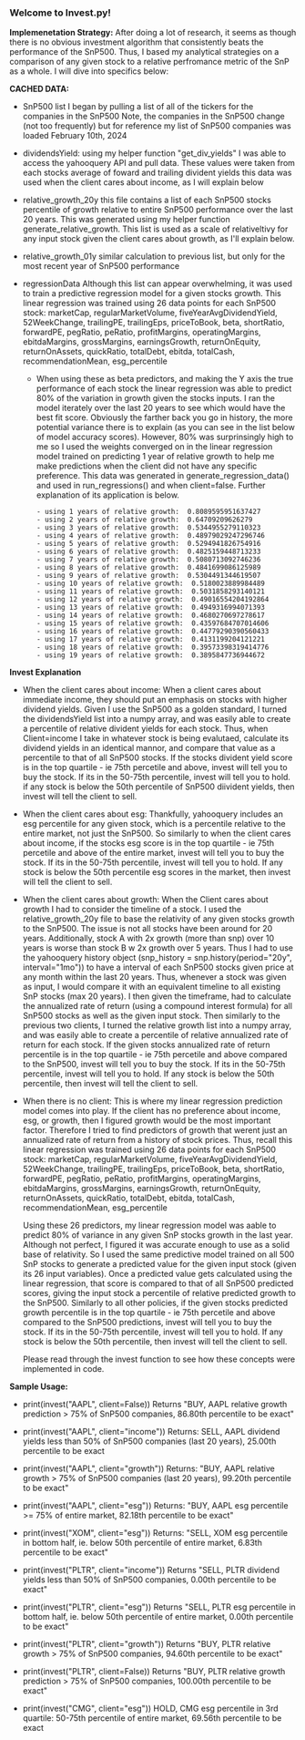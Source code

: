 ### Welcome to Invest.py! 

**Implemenetation Strategy:**
After doing a lot of research, it seems as though there is no obvious investment algorithm that
consistently beats the performance of the SnP500. Thus, I based my analytical strategies on a comparison
of any given stock to a relative perfromance metric of the SnP as a whole. I will dive into specifics below:

**CACHED DATA:**
- SnP500 list
    I began by pulling a list of all of the tickers for the companies in the SnP500
    Note, the companies in the SnP500 change (not too frequently) but for reference 
    my list of SnP500 companies was loaded February 10th, 2024

- dividendsYield:
    using my helper function "get_div_yields" I was able to access the yahooquery API and pull data.
    These values were taken from each stocks average of foward and trailing divident yields
    this data was used when the client cares about income, as I will explain below

- relative_growth_20y
    this file contains a list of each SnP500 stocks percentile of growth relative to entire SnP500 performance over the last 20 years. This was generated using my helper function
    generate_relative_growth. This list is used as a scale of relativeltivy for any input stock
    given the client cares about growth, as I'll explain below.

- relative_growth_01y
    similar calculation to previous list, but only for the most recent year of SnP500 performance

- regressionData
    Although this list can appear overwhelming, it was used to train a predictive regression model
    for a given stocks growth. This linear regression was trained using 26 data points for each
    SnP500 stock: marketCap, regularMarketVolume, fiveYearAvgDividendYield, 52WeekChange, trailingPE,
    trailingEps, priceToBook, beta, shortRatio, forwardPE, pegRatio, peRatio, profitMargins, operatingMargins, ebitdaMargins, grossMargins, earningsGrowth, returnOnEquity, returnOnAssets,
    quickRatio, totalDebt, ebitda, totalCash, recommendationMean, esg_percentile

    -   When using these as beta predictors, and making the Y axis the true performance of each stock
        the linear regression was able to predict 80% of the variation in growth given the stocks inputs.
        I ran the model iterately over the last 20 years to see which would have the best fit score.
        Obviously the farther back you go in history, the more potential variance there is to explain
        (as you can see in the list below of model accuracy scores). However, 80% was surprinsingly high to me so I used the weights converged on in the linear regression model trained on predicting 1 year of relative growth to help me make predictions when the client did not have any specific preference. This data was generated in generate_regression_data() and used in run_regressions() and when client=false.
        Further explanation of its application is below.

            - using 1 years of relative growth:  0.8089595951637427
            - using 2 years of relative growth:  0.64709209626279
            - using 3 years of relative growth:  0.5344955279110323
            - using 4 years of relative growth:  0.48979029247296746
            - using 5 years of relative growth:  0.5294941826754916
            - using 6 years of relative growth:  0.4825159448713233
            - using 7 years of relative growth:  0.5080713092746236
            - using 8 years of relative growth:  0.4841699086125989
            - using 9 years of relative growth:  0.5304491344619507
            - using 10 years of relative growth:  0.5180023889984489
            - using 11 years of relative growth:  0.5031858293140121
            - using 12 years of relative growth:  0.49016554204192864
            - using 13 years of relative growth:  0.4949316994071393
            - using 14 years of relative growth:  0.4680270697278617
            - using 15 years of relative growth:  0.43597684707014606
            - using 16 years of relative growth:  0.44779290390560433
            - using 17 years of relative growth:  0.4131199204121221
            - using 18 years of relative growth:  0.39573398319414776
            - using 19 years of relative growth:  0.3895847736944672

            
**Invest Explanation**

- When the client cares about income:
    When a client cares about immediate income, they should put an emphasis on stocks with higher dividend yields. Given I use the SnP500 as a golden standard, I turned the dividendsYield list into a numpy array, and was easily able to create a percentile of relative divident yields for each stock.
    Thus, when Client=income I take in whatever stock is being evalutaed, calculate its dividend yields in an identical mannor, and compare that value as a percentile to that of all SnP500 stocks.
    If the stocks divident yield score is in the top quartile - ie 75th percetile and above, invest will 
    tell you to buy the stock. If its in the 50-75th percentile, invest will tell you to hold. if any stock is below the 50th percentile of SnP500 diivident yields, then invest will tell the client to sell.

- When the client cares about esg:
    Thankfully, yahooquery includes an esg percentile for any given stock, which is a percentile relative to the entire market, not just the SnP500. So similarly to when the client cares about income, if the stocks esg score is in the top quartile - ie 75th percetile and above of the entire market, invest will tell you to buy the stock. If its in the 50-75th percentile, invest will tell you to hold. If any stock is below the 50th percentile esg scores in the market, then invest will tell the client to sell.

- When the client cares about growth:
    When the Client cares about growth I had to consider the timeline of a stock. I used the relative_growth_20y file to base the relativity of any given stocks growth to the SnP500. The issue is not all stocks have been around for 20 years. Additionally, stock A with 2x growth (more than snp) over 10 years is worse than stock B w 2x growth over 5 years. Thus I had to use the yahooquery history object (snp_history = snp.history(period="20y", interval="1mo")) to have a interval of each SnP500 stocks given price at any month within the last 20 years. Thus, whenever a stock was given as input, I would compare it with an equivalent timeline to all existing SnP stocks (max 20 years). I then given the timeframe, had to calculate the annualized rate of return (using a compound interest formula) for all SnP500 stocks as well as the given input stock. Then similarly to the previous two clients, I turned the relative growth list into a numpy array, and was easily able to create a percentile of relative annualized rate of return for each stock. If the given stocks annualized rate of return percentile is in the top quartile - ie 75th percetile and above compared to the SnP500, invest will tell you to buy the stock. If its in the 50-75th percentile, invest will tell you to hold. If any stock is below the 50th percentile, then invest will tell the client to sell.

- When there is no client:
    This is where my linear regression prediction model comes into play. If the client has no preference about income, esg, or growth, then I figured growth would be the most important factor. Therefore I tried to find predictors of growth that werent just an annualized rate of return from a history of stock prices. Thus, recall this linear regression was trained using 26 data points for each SnP500 stock: 
        marketCap, regularMarketVolume, fiveYearAvgDividendYield, 52WeekChange, trailingPE,
        trailingEps, priceToBook, beta, shortRatio, forwardPE, pegRatio, peRatio, profitMargins, operatingMargins, ebitdaMargins, grossMargins, earningsGrowth, returnOnEquity, returnOnAssets,
        quickRatio, totalDebt, ebitda, totalCash, recommendationMean, esg_percentile
    
    Using these 26 predictors, my linear regression model was aable to predict 80% of variance in any given SnP stocks growth in the last year. Although not perfect, I figured it was accurate enough to use as a solid base of relativity. So I used the same predictive model trained on all 500 SnP stocks to generate a predicted value for the given input stock (given its 26 input variables). Once a predicted value gets calculated using the linear regression, that score is compared to that of all SnP500 predicted scores, giving the input stock a percentile of relative predicted growth to the SnP500. Similarly to all other policies, if the given stocks predicted growth percentile is in the top quartile - ie 75th percetile and above compared to the SnP500 predictions, invest will tell you to buy the stock. If its in the 50-75th percentile, invest will tell you to hold. If any stock is below the 50th percentile, then invest will tell the client to sell.

    Please read through the invest function to see how these concepts were implemented in code.


**Sample Usage:**

- print(invest("AAPL", client=False))
    Returns "BUY, AAPL relative growth prediction > 75% of SnP500 companies, 86.80th percentile to be exact"

- print(invest("AAPL", client="income"))
    Returns: SELL, AAPL dividend yields less than 50% of SnP500 companies (last 20 years), 25.00th percentile to be exact

- print(invest("AAPL", client="growth"))
    Returns: "BUY, AAPL relative growth > 75% of SnP500 companies (last 20 years), 99.20th percentile to be exact"

- print(invest("AAPL", client="esg"))
    Returns: "BUY, AAPL esg percentile >= 75% of entire market, 82.18th percentile to be exact"

- print(invest("XOM", client="esg"))
    Returns: "SELL, XOM esg percentile in bottom half, ie. below 50th percentile of entire market, 6.83th percentile to be exact"

- print(invest("PLTR", client="income"))
    Returns "SELL, PLTR dividend yields less than 50% of SnP500 companies, 0.00th percentile to be exact"

- print(invest("PLTR", client="esg"))
    Returns "SELL, PLTR esg percentile in bottom half, ie. below 50th percentile of entire market, 0.00th percentile to be exact"

- print(invest("PLTR", client="growth"))
    Returns "BUY, PLTR relative growth > 75% of SnP500 companies, 94.60th percentile to be exact"
    
- print(invest("PLTR", client=False))
    Returns "BUY, PLTR relative growth prediction > 75% of SnP500 companies, 100.00th percentile to be exact"

- print(invest("CMG", client="esg"))
    HOLD, CMG esg percentile in 3rd quartile: 50-75th percentile of entire market, 69.56th percentile to be exact



    

    
    

    
    


    
    


